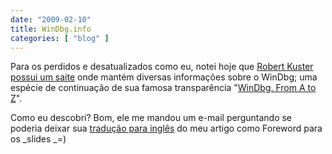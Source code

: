 ```yaml
---
date: "2009-02-10"
title: WinDbg.info
categories: [ "blog" ]
---
```

Para os perdidos e desatualizados como eu, notei hoje que [Robert Kuster possui um saite](http://windbg.info/) onde mantém diversas informações sobre o WinDbg; uma espécie de continuação de sua famosa transparência "[WinDbg. From A to Z](http://www.caloni.com.br/blog/aprendendo-rapidamente-conceitos-essenciais-do-windbg)".

Como eu descobri? Bom, ele me mandou um e-mail perguntando se poderia deixar sua [tradução para inglês](http://windbg.info/doc/2-windbg-a-z.html) do meu artigo como Foreword para os _slides _=)

